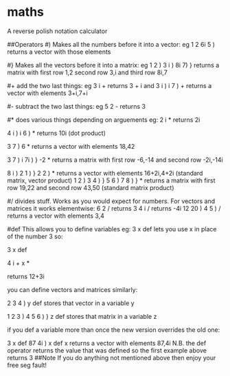 maths
=====

A reverse polish notation calculator

##Operators
#)
Makes all the numbers before it into a vector: eg 1 2 6i 5 ) returns a vector with those elements

#}
Makes all the vectors before it into a matrix: eg 1 2 ) 3 i ) 8i 7) } returns
a matrix with first row 1,2 second row 3,i and third row 8i,7

#+
add the two last things: eg 3 i + returns 3 + i and 3 i ) i 7 ) + returns a vector with elements 3+i,7+i

#-
subtract the two last things: eg 5 2 - returns 3

#*
does various things depending on arguements 
eg:
2 i * returns 2i

4 i ) i 6 ) * returns 10i (dot product)

3 7 ) 6 * returns a vector with elements 18,42

3 7 ) i 7i ) } -2 * returns a matrix with first row -6,-14 and second row -2i,-14i

8 i ) 2 1 ) } 2 2 ) * returns a vector with elements 16+2i,4+2i (standard matrix, vector product)
1 2 ) 3 4 ) } 5 6 ) 7 8 ) } * returns  a matrix with first row  19,22 and second row 43,50 (standard matrix product)

#/
divides stuff. Works as you would expect for numbers. For vectors and matrices it works elementwise:
6 2 / returns 3
4 i / returns -4i
12 20 ) 4 5 ) / returns a vector with elements 3,4


#def
This allows you to define variables eg:
3 x def lets you use x in place of the number 3 so:

3 x def

4 i + x *

returns 12+3i

you can define vectors and matrices similarly:

2 3 4 ) y def stores that vector in a variable y

1 2 3 ) 4 5 6 ) } z def stores that matrix in a variable z

if you def a variable more than once the new version overrides the old one:

3 x def
87 4i ) x def
x 
returns a vector with elements 87,4i
N.B. the def operator returns the value that was defined so the first example above returns 3
##Note
If you do anything not mentioned above then enjoy your free seg fault!


